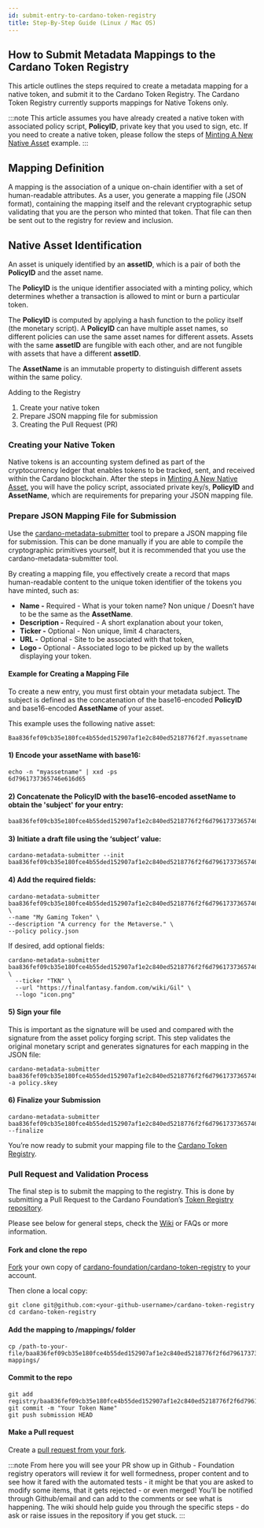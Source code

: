 ```yaml
---
id: submit-entry-to-cardano-token-registry
title: Step-By-Step Guide (Linux / Mac OS)
---
```


## How to Submit Metadata Mappings to the Cardano Token Registry

This article outlines the steps required to create a metadata mapping for a native token, and submit it to the Cardano Token Registry. The Cardano Token Registry currently supports mappings for Native Tokens only.

:::note
This article assumes you have already created a native token with associated policy script, **PolicyID**, private key that you used to sign, etc. If you need to create a native token, please follow the steps of [Minting A New Native Asset](https://developers.cardano.org/en/development-environments/native-tokens/working-with-multi-asset-tokens/) example.
:::


## Mapping Definition

A mapping is the association of  a unique on-chain identifier with a set of  human-readable attributes. As a user, you generate a mapping file (JSON format), containing the mapping itself and the relevant cryptographic setup validating that you are the person who minted that token. That file can then be sent out to the registry for review and inclusion.

## Native Asset Identification

An asset is uniquely identified by an **assetID**, which is a pair of both the **PolicyID** and the asset name.

The **PolicyID** is the unique identifier associated with a minting policy, which determines whether a transaction is allowed to mint or burn a particular token.

The **PolicyID** is computed by applying a hash function to the policy itself (the monetary script). A **PolicyID** can have multiple asset names, so different policies can use the same asset names for different assets. Assets with the same **assetID** are fungible with each other, and are not fungible with assets that have a different **assetID**.

The **AssetName** is an immutable property to distinguish different assets within the same policy.

Adding to the Registry

1. Create your native token
2. Prepare JSON mapping file for submission
3. Creating the Pull Request (PR)

### Creating your Native Token

Native tokens is an accounting system defined as part of the cryptocurrency ledger that enables tokens to be tracked, sent, and received within the Cardano blockchain. After the steps in [Minting A New Native Asset](https://developers.cardano.org/en/development-environments/native-tokens/working-with-multi-asset-tokens/), you will have the policy script, associated private key/s, **PolicyID** and **AssetName**, which are requirements for preparing your JSON mapping file.


### Prepare JSON Mapping File for Submission

Use the [cardano-metadata-submitter](https://github.com/input-output-hk/cardano-metadata-submitter) tool to prepare a JSON mapping file for submission. This can be done manually if you are able to compile the cryptographic primitives yourself, but it is recommended that you use the cardano-metadata-submitter tool.

By creating a mapping file, you effectively create a record that maps human-readable content to the unique token identifier of the tokens you have minted, such as:

* **Name -** Required - What is your token name? Non unique / Doesn’t have to be the same as the **AssetName**.
* **Description -** Required - A short explanation about your token,
* **Ticker -** Optional - Non unique, limit 4 characters,
* **URL -** Optional - Site to be associated with that token,
* **Logo -** Optional  - Associated logo to be picked up by the wallets displaying your token.

#### Example for Creating a Mapping File

To create a new entry, you must first obtain your metadata subject. The subject is defined as the concatenation of the base16-encoded **PolicyID** and base16-encoded **AssetName** of your asset.

This example uses the following native asset:
```
Baa836fef09cb35e180fce4b55ded152907af1e2c840ed5218776f2f.myassetname
```

#### 1) Encode your **assetName** with base16:
```
echo -n "myassetname" | xxd -ps
6d7961737365746e616d65
```

#### 2) Concatenate the **PolicyID** with the base16-encoded **assetName** to obtain the 'subject' for your entry:
```
baa836fef09cb35e180fce4b55ded152907af1e2c840ed5218776f2f6d7961737365746e616d65
```

#### 3) Initiate a draft file using the ‘subject’ value:
```
cardano-metadata-submitter --init baa836fef09cb35e180fce4b55ded152907af1e2c840ed5218776f2f6d7961737365746e616d65
```

#### 4) Add the required fields:
```
cardano-metadata-submitter baa836fef09cb35e180fce4b55ded152907af1e2c840ed5218776f2f6d7961737365746e616d65 \
--name "My Gaming Token" \
--description "A currency for the Metaverse." \
--policy policy.json
```

If desired, add optional fields:
```
cardano-metadata-submitter baa836fef09cb35e180fce4b55ded152907af1e2c840ed5218776f2f6d7961737365746e616d65 \
  --ticker "TKN" \
  --url "https://finalfantasy.fandom.com/wiki/Gil" \
  --logo "icon.png"
```

#### 5) Sign your file

This is important as the signature will be used and compared with the signature from the asset policy forging script. This step validates the original monetary script and generates signatures for each mapping in the JSON file:
```
cardano-metadata-submitter baa836fef09cb35e180fce4b55ded152907af1e2c840ed5218776f2f6d7961737365746e616d65 -a policy.skey
```

#### 6) Finalize your Submission
```
cardano-metadata-submitter baa836fef09cb35e180fce4b55ded152907af1e2c840ed5218776f2f6d7961737365746e616d65 --finalize
```


You’re now ready to submit your mapping file to the [Cardano Token Registry](https://github.com/cardano-foundation/cardano-token-registry).

### Pull Request and Validation Process

The final step is to submit the mapping to the registry. This is done by submitting a Pull Request to the Cardano Foundation’s [Token Registry repository](https://github.com/cardano-foundation/cardano-token-registry).

Please see below for general steps, check the [Wiki](https://github.com/cardano-foundation/cardano-token-registry/wiki) or FAQs or more information.

#### Fork and clone the repo

[Fork](https://docs.github.com/en/github/getting-started-with-github/fork-a-repo) your own copy of [cardano-foundation/cardano-token-registry](https://github.com/cardano-foundation/cardano-token-registry) to your account.

Then clone a local copy:
```
git clone git@github.com:<your-github-username>/cardano-token-registry
cd cardano-token-registry
```

#### Add the mapping to /mappings/ folder
```
cp /path-to-your-file/baa836fef09cb35e180fce4b55ded152907af1e2c840ed5218776f2f6d7961737365746e616d65.json mappings/
```

#### Commit to the repo
```
git add registry/baa836fef09cb35e180fce4b55ded152907af1e2c840ed5218776f2f6d7961737365746e616d65.json
git commit -m "Your Token Name"
git push submission HEAD
```

#### Make a Pull request

Create a [pull request from your fork](https://docs.github.com/en/github/collaborating-with-issues-and-pull-requests/creating-a-pull-request-from-a-fork).

:::note
From here you will see your PR show up in Github - Foundation registry operators will review it for well formedness, proper content and to see how it fared with the automated tests - it might be that you are asked to modify some items, that it gets rejected - or even merged! You’ll be notified through Github/email and can add to the comments or see what is happening. The wiki should help guide you through the specific steps - do ask or raise issues in the repository if you get stuck.
:::
